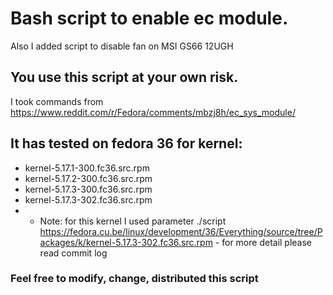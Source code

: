 # Bash script to enable ec module.
Also I added script to disable fan on MSI GS66 12UGH
## You use this script at your own risk.

I took commands from https://www.reddit.com/r/Fedora/comments/mbzj8h/ec_sys_module/

## It has tested on fedora 36 for kernel:
* kernel-5.17.1-300.fc36.src.rpm
* kernel-5.17.2-300.fc36.src.rpm
* kernel-5.17.3-300.fc36.src.rpm
* kernel-5.17.3-302.fc36.src.rpm
* * Note: for this kernel I used parameter ./script https://fedora.cu.be/linux/development/36/Everything/source/tree/Packages/k/kernel-5.17.3-302.fc36.src.rpm - for more detail please read commit log
### Feel free to modify, change, distributed this script
